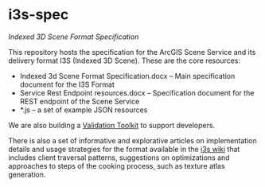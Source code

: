 i3s-spec
========

*Indexed 3D Scene Format Specification*

This repository hosts the specification for the ArcGIS Scene Service and its delivery format I3S (Indexed 3D Scene). These are the core resources:

-	Indexed 3d Scene Format Specification.docx – Main specification document for the I3S Format
-	Service Rest Endpoint resources.docx – Specification document for the REST endpoint of the Scene Service
-	*.js – a set of example JSON resources

We are also building a [Validation Toolkit](https://devtopia.esri.com/Zurich-R-D-Center/i3s-validator) to support developers.

There is also a set of informative and explorative articles on implementation details and usage strategies for the format available in the [i3s wiki](https://devtopia.esri.com/Zurich-R-D-Center/i3s-spec/wiki/_pages) that includes client traversal patterns, suggestions on optimizations and approaches to steps of the cooking process, such as texture atlas generation.

